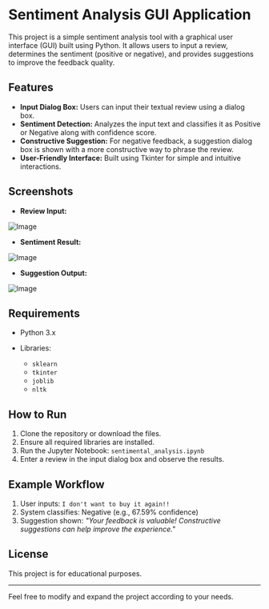 # Sentiment Analysis GUI Application

This project is a simple sentiment analysis tool with a graphical user interface (GUI) built using Python. It allows users to input a review, determines the sentiment (positive or negative), and provides suggestions to improve the feedback quality.

## Features

* **Input Dialog Box:** Users can input their textual review using a dialog box.
* **Sentiment Detection:** Analyzes the input text and classifies it as Positive or Negative along with confidence score.
* **Constructive Suggestion:** For negative feedback, a suggestion dialog box is shown with a more constructive way to phrase the review.
* **User-Friendly Interface:** Built using Tkinter for simple and intuitive interactions.

## Screenshots

* **Review Input:**

![Image](https://github.com/user-attachments/assets/b7f685ca-c9fe-4fa8-8f62-2b7d77514232)
* **Sentiment Result:**

![Image](https://github.com/user-attachments/assets/dcd56a87-c26c-43f1-8aad-6733e86c07fc)
* **Suggestion Output:**

![Image](https://github.com/user-attachments/assets/d91cdc77-3fb1-4889-9aee-ed40717cbf23)

## Requirements

* Python 3.x
* Libraries:

  * `sklearn`
  * `tkinter`
  * `joblib`
  * `nltk`

## How to Run

1. Clone the repository or download the files.
2. Ensure all required libraries are installed.
3. Run the Jupyter Notebook: `sentimental_analysis.ipynb`
4. Enter a review in the input dialog box and observe the results.

## Example Workflow

1. User inputs: `I don't want to buy it again!!`
2. System classifies: Negative (e.g., 67.59% confidence)
3. Suggestion shown: *"Your feedback is valuable! Constructive suggestions can help improve the experience."*

## License

This project is for educational purposes.

---

Feel free to modify and expand the project according to your needs.
